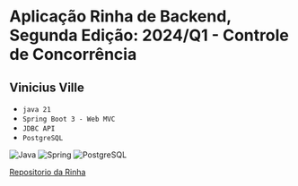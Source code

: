 # Aplicação Rinha de Backend, Segunda Edição: 2024/Q1 - Controle de Concorrência

## Vinicius Ville
- `java 21`
- `Spring Boot 3 - Web MVC`
- `JDBC API`
- `PostgreSQL`

![Java](https://img.shields.io/badge/Java-ED8B00?style=for-the-badge&logo=java&logoColor=white)
![Spring](https://img.shields.io/badge/Spring-6DB33F?style=for-the-badge&logo=spring&logoColor=white)
![PostgreSQL](https://img.shields.io/badge/PostgreSQL-316192?style=for-the-badge&logo=postgresql&logoColor=white)

[Repositorio da Rinha](https://github.com/zanfranceschi/rinha-de-backend-2024-q1)

